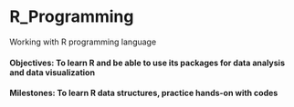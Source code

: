 # R_Programming
Working with R programming language
#### Objectives: To learn R and be able to use its packages for data analysis and data visualization
#### Milestones: To learn R data structures, practice hands-on with codes

